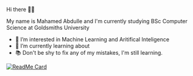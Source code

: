 Hi there 👋🏾


My name is Mahamed Abdulle and I'm currently studying BSc Computer Science at Goldsmiths University
- 👀 I’m interested in Machine Learning and Aritifical Inteligence
- 🌱 I’m currently learning about 
- 📚 Don't be shy to fix any of my mistakes, I'm still learning.


[![ReadMe Card](https://github-readme-stats.vercel.app/api/pin/?username=mahamed-abdulle&repo=github-readme-stats)](https://github.com/mahamed-abdulle/github-readme-stats)

<!---
mahamed-abdulle/mahamed-abdulle is a ✨ special ✨ repository because its `README.md` (this file) appears on your GitHub profile.
You can click the Preview link to take a look at your changes.
--->
